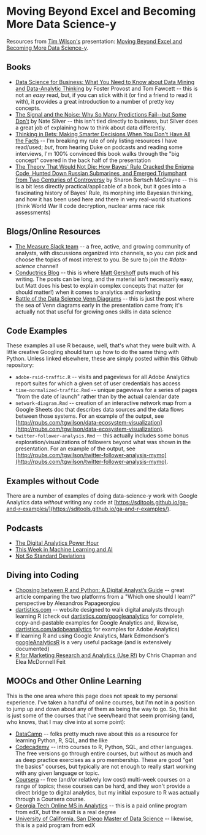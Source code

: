 # Moving Beyond Excel and Becoming More Data Science-y
Resources from [Tim Wilson's](https://www.linkedin.com/in/tgwilson/) presentation: [Moving Beyond Excel and Becoming More Data Science-y](https://docs.google.com/presentation/d/1nDa89s7ElfOz65E1hBwkndz0zDnlZsYgScGzapgZw5E/edit?usp=sharing).

## Books

* [Data Science for Business: What You Need to Know about Data Mining and Data-Analytic Thinking](https://www.amazon.com/Data-Science-Business-Data-Analytic-Thinking/dp/1449361323) by Foster Provost and Tom Fawcett -- this is not an _easy_ read, but, if you can stick with it (or find a friend to read it with), it provides a great introduction to a number of pretty key concepts.
* [The Signal and the Noise: Why So Many Predictions Fail--but Some Don't](https://www.amazon.com/Signal-Noise-Many-Predictions-Fail-but/dp/0143125087) by Nate Silver -- this isn't tied directly to business, but Silver does a great job of explaining how to think about data differently.
* [Thinking in Bets: Making Smarter Decisions When You Don't Have All the Facts](https://www.amazon.com/Thinking-Bets-Making-Smarter-Decisions/dp/0735216355/) -- I'm breaking my rule of only listing resources I have read/used; _but_, from hearing Duke on podcasts and reading some interviews, I'm 100% convinced this book walks through the "big concept" covered in the back half of the presentation
* [The Theory That Would Not Die: How Bayes' Rule Cracked the Enigma Code, Hunted Down Russian Submarines, and Emerged Triumphant from Two Centuries of Controversy](https://www.amazon.com/Theory-That-Would-Not-Die/dp/0300188226) by Sharon Bertsch McGrayne -- this is a bit less directly practical/applicable of a book, but it goes into a fascinating history of Bayes' Rule, its morphing into Bayesian thinking, and how it has been used here and there in very real-world situations (think World War II code decryption, nuclear arms race risk assessments)

## Blogs/Online Resources

* [The Measure Slack team](https://www.measure.chat/) -- a free, active, and growing community of analysts, with discussions organized into channels, so you can pick and choose the topics of most interest to you. Be sure to join the *#data-science* channel!
* [Conductrics Blog](https://conductrics.com/blog/) -- this is where [Matt Gershoff](https://twitter.com/mgershoff) puts much of his writing. The posts can be long, and the material isn't necessarily easy, but Matt does his best to explain complex concepts that matter (or should matter!) when it comes to analytics and marketing
* [Battle of the Data Science Venn Diagrams](https://www.kdnuggets.com/2016/10/battle-data-science-venn-diagrams.html) -- this is just the post where the sea of Venn diagrams early in the presentation came from; it's actually not that useful for growing ones skills in data science

## Code Examples

These examples all use R because, well, that's what they were built with. A little creative Googling should turn up how to do the same thing with Python. Unless linked elsewhere, these are simply posted within this Github repository:

* `adobe-rsid-traffic.R` -- visits and pageviews for all Adobe Analytics report suites for which a given set of user credentials has access
* `time-normalized-traffic.Rmd` -- unique pageviews for a series of pages "from the date of launch" rather than by the actual calendar date
* `network-diagram.Rmd` -- creation of an interactive network map from a Google Sheets doc that describes data sources and the data flows between those systems. For an example of the output, see [http://rpubs.com/tgwilson/data-ecosystem-visualization](http://rpubs.com/tgwilson/data-ecosystem-visualization).
* `twitter-follower-analysis.Rmd` -- this actually includes some bonus exploration/visualizations of followers beyond what was shown in the presentation. For an example of the output, see [http://rpubs.com/tgwilson/twitter-follower-analysis-mymo](http://rpubs.com/tgwilson/twitter-follower-analysis-mymo).

## Examples without Code

There are a number of examples of doing data-science-y work with Google Analytics data _without_ writing any code at [https://sditools.github.io/ga-and-r-examples/](https://sditools.github.io/ga-and-r-examples/).

## Podcasts

* [The Digital Analytics Power Hour](https://analyticshour.io)
* [This Week in Machine Learning and AI](https://twimlai.com/)
* [Not So Standard Deviations](http://nssdeviations.com/)

## Diving into Coding

* [Choosing between R and Python: A Digital Analyst’s Guide](https://medium.com/innovation-machine/choosing-between-r-and-python-a-digital-analysts-guide-b7103f80aa4e) -- great article comparing the two platforms from a "Which one should I learn?" perspective by Alexandros Papageorgiou
* [dartistics.com](http://dartistics.com) -- website designed to walk digital analysts through learning R (check out [dartistics.com/googleanalytics](http://dartistics.com/googleanalytics) for complete, copy-and-pastable examples for Google Analytics and, likewise, [dartistics.com/adobeanalytics](http://dartistics.com/adobeanalytics) for examples for Adobe Analytics)
* If learning R and using Google Analytics, Mark Edmondson's [googleAnalyticsR](http://code.markedmondson.me/googleAnalyticsR/) is a very useful package (and is extensively documented)
* [R for Marketing Research and Analytics (Use R!)](https://www.amazon.com/Marketing-Research-Analytics-Use/dp/3319144359/) by Chris Chapman and Elea McDonnell Feit

## MOOCs and Other Online Learning

This is the one area where this page does not speak to my personal experience. I've taken a handful of online courses, but I'm not in a position to jump up and down about any of them as being the way to go. So, this list is just some of the courses that I've seen/heard that seem promising (and, who knows, that I may dive into at some point):

* [DataCamp](https://www.datacamp.com/) -- folks pretty much rave about this as a resource for learning Python, R, SQL, and the like
* [Codecademy](https://www.codecademy.com/) -- intro courses to R, Python, SQL, and other languages. The free versions go through entire courses, but without as much and as deep practice exercises as a pro membership. These are good "get the basics" courses, but typically are not enough to really start working with any given language or topic.
* [Coursera](https://www.coursera.org/) -- free (and/or relatively low cost) multi-week courses on a range of topics; these courses can be hard, and they won't provide a direct bridge to digital analytics, but my initial exposure to R was actually through a Coursera course.
* [Georgia Tech Online MS in Analytics](https://www.edx.org/masters/online-master-science-analytics-georgia-tech) -- this is a paid online program from edX, but the result is a real degree
* [University of California, San Diego Master of Data Science](https://www.edx.org/masters/online-master-data-science-uc-san-diego) -- likewise, this is a paid program from edX



